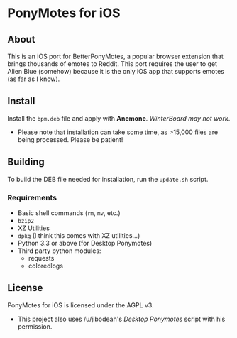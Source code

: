 # PonyMotes for iOS

## About
This is an iOS port for BetterPonyMotes, a popular browser extension that brings thousands of emotes to Reddit. This port requires the user to get Alien Blue (somehow) because it is the only iOS app that supports emotes (as far as I know).

## Install
Install the `bpm.deb` file and apply with **Anemone**. *WinterBoard may not work*.
- Please note that installation can take some time, as >15,000 files are being processed. Please be patient!

## Building
To build the DEB file needed for installation, run the `update.sh` script.

### Requirements
- Basic shell commands (`rm`, `mv`, etc.)
- `bzip2`
- XZ Utilities
- `dpkg` (I think this comes with XZ utilities...)
- Python 3.3 or above (for Desktop Ponymotes)
- Third party python modules:
   - requests
   - coloredlogs

## License
PonyMotes for iOS is licensed under the AGPL v3.
 - This project also uses /u/jibodeah's *Desktop Ponymotes* script with his permission.
